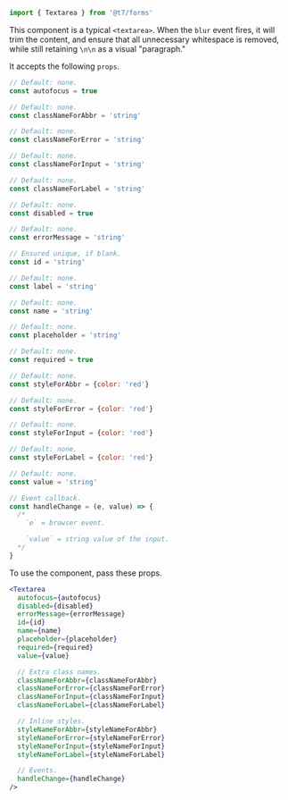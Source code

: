```js
import { Textarea } from '@t7/forms'
```

This component is a typical `<textarea>`. When the `blur` event fires, it will trim the content, and ensure that all unnecessary whitespace is removed, while still retaining `\n\n` as a visual "paragraph."

It accepts the following `props`.

```js
// Default: none.
const autofocus = true

// Default: none.
const classNameForAbbr = 'string'

// Default: none.
const classNameForError = 'string'

// Default: none.
const classNameForInput = 'string'

// Default: none.
const classNameForLabel = 'string'

// Default: none.
const disabled = true

// Default: none.
const errorMessage = 'string'

// Ensured unique, if blank.
const id = 'string'

// Default: none.
const label = 'string'

// Default: none.
const name = 'string'

// Default: none.
const placeholder = 'string'

// Default: none.
const required = true

// Default: none.
const styleForAbbr = {color: 'red'}

// Default: none.
const styleForError = {color: 'red'}

// Default: none.
const styleForInput = {color: 'red'}

// Default: none.
const styleForLabel = {color: 'red'}

// Default: none.
const value = 'string'

// Event callback.
const handleChange = (e, value) => {
  /*
    `e` = browser event.

    `value` = string value of the input.
  */
}
```

To use the component, pass these props.

```jsx
<Textarea
  autofocus={autofocus}
  disabled={disabled}
  errorMessage={errorMessage}
  id={id}
  name={name}
  placeholder={placeholder}
  required={required}
  value={value}

  // Extra class names.
  classNameForAbbr={classNameForAbbr}
  classNameForError={classNameForError}
  classNameForInput={classNameForInput}
  classNameForLabel={classNameForLabel}

  // Inline styles.
  styleNameForAbbr={styleNameForAbbr}
  styleNameForError={styleNameForError}
  styleNameForInput={styleNameForInput}
  styleNameForLabel={styleNameForLabel}

  // Events.
  handleChange={handleChange}
/>
```
